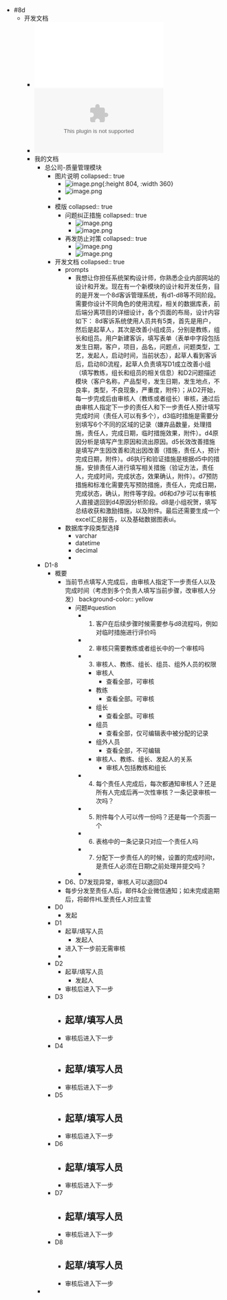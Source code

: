 - #8d
	- 开发文档
		- ![8D客诉管理说明.pdf](../assets/8D客诉管理说明_1720151437638_0.pdf)
		- ![8D客诉管理说明.pptx](../assets/8D客诉管理说明_1720151450020_0.pptx)
		- 我的文档
			- 总公司-质量管理模块
				- 图片说明
				  collapsed:: true
					- ![image.png](../assets/image_1720156563800_0.png){:height 804, :width 360}
					- ![image.png](../assets/image_1720403806826_0.png)
					-
				- 模版
				  collapsed:: true
					- 问题纠正措施
					  collapsed:: true
						- ![image.png](../assets/image_1720404026978_0.png)
						- ![image.png](../assets/image_1720404047055_0.png)
					- 再发防止对策
					  collapsed:: true
						- ![image.png](../assets/image_1720404113738_0.png)
						- ![image.png](../assets/image_1720404142105_0.png)
				- 开发文档
				  collapsed:: true
					- prompts
						- 我想让你担任系统架构设计师，你熟悉企业内部网站的设计和开发。现在有一个新模块的设计和开发任务，目的是开发一个8d客诉管理系统，有d1-d8等不同阶段。需要你设计不同角色的使用流程，相关的数据库表，前后端分离项目的详细设计，各个页面的布局，设计内容如下：
						  8d客诉系统使用人员共有5类，首先是用户，然后是起草人，其次是改善小组成员，分别是教练，组长和组员。用户新建客诉，填写表单（表单中字段包括发生日期，客户，项目，品名，问题点，问题类型，工艺，发起人，启动时间，当前状态），起草人看到客诉后，启动8D流程，起草人负责填写D1成立改善小组（填写教练，组长和组员的相关信息）和D2问题描述模块（客户名称，产品型号，发生日期，发生地点，不良率，类型，不良现象，严重度，附件）；从D2开始，每一步完成后由审核人（教练或者组长）审核，通过后由审核人指定下一步的责任人和下一步责任人预计填写完成时间（责任人可以有多个），d3临时措施是需要分别填写6个不同的区域的记录（嫌弃品数量，处理措施，责任人，完成日期，临时措施效果，附件）。d4原因分析是填写产生原因和流出原因。d5长效改善措施是填写产生因改善和流出因改善（措施，责任人，预计完成日期，附件）。d6执行和验证措施是根据d5中的措施，安排责任人进行填写相关措施（验证方法，责任人，完成时间，完成状态，效果确认，附件）。d7预防措施和标准化需要先写预防措施，责任人，完成日期，完成状态，确认，附件等字段。d6和d7步可以有审核人直接退回到d4原因分析阶段。d8是小组祝贺，填写总结收获和激励措施，以及附件。最后还需要生成一个excel汇总报告，以及基础数据图表ui。
					- 数据库字段类型选择
						- varchar
						- datetime
						- decimal
						-
			- D1-8
				- 概要
					- 当前节点填写人完成后，由审核人指定下一步责任人以及完成时间（考虑到多个负责人填写当前步骤，改审核人分发）
					  background-color:: yellow
						- 问题#question
							- 1. 客户在后续步骤时候需要参与d8流程吗，例如对临时措施进行评价吗
							- 2. 审核只需要教练或者组长中的一个审核吗
							- 3. 审核人、教练、组长、组员、组外人员的权限
								- 审核人
									- 查看全部，可审核
								- 教练
									- 查看全部。可审核
								- 组长
									- 查看全部。可审核
								- 组员
									- 查看全部，仅可编辑表中被分配的记录
								- 组外人员
									- 查看全部，不可编辑
								- 审核人、教练、组长、发起人的关系
									- 审核人包括教练和组长
							- 4. 每个责任人完成后，每次都通知审核人？还是所有人完成后再一次性审核？一条记录审核一次吗？
							- 5. 附件每个人可以传一份吗？还是每一个页面一个
							- 6. 表格中的一条记录只对应一个责任人吗
							- 7. 分配下一步责任人的时候，设置的完成时间t，是责任人必须在日期t之前处理并提交吗？
							-
					- D6、D7发现异常，审核人可以退回D4
					- 每步分发至责任人后，邮件&企业微信通知；如未完成逾期后，将邮件HL至责任人对应主管
				- D0
					- 发起
				- D1
					- 起草/填写人员
						- 发起人
					- 进入下一步前无需审核
					-
				- D2
					- 起草/填写人员
						- 发起人
					- 审核后进入下一步
				- D3
					- 起草/填写人员
						-
					- 审核后进入下一步
				- D4
					- 起草/填写人员
						-
					- 审核后进入下一步
				- D5
					- 起草/填写人员
						-
					- 审核后进入下一步
				- D6
					- 起草/填写人员
						-
					- 审核后进入下一步
				- D7
					- 起草/填写人员
						-
					- 审核后进入下一步
				- D8
					- 起草/填写人员
						-
					- 审核后进入下一步
			-